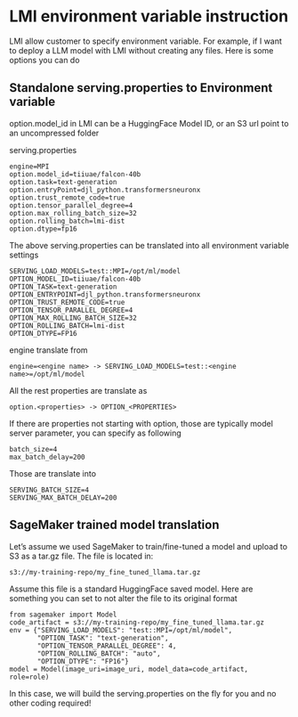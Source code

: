 #  LMI environment variable instruction

LMI allow customer to specify environment variable. For example, if I want to deploy a LLM model with LMI without creating any files. Here is some options you can do

## Standalone serving.properties to Environment variable

option.model_id in LMI can be a HuggingFace Model ID, or an S3 url point to an uncompressed folder

serving.properties

```
engine=MPI
option.model_id=tiiuae/falcon-40b
option.task=text-generation
option.entryPoint=djl_python.transformersneuronx
option.trust_remote_code=true
option.tensor_parallel_degree=4
option.max_rolling_batch_size=32
option.rolling_batch=lmi-dist
option.dtype=fp16
```

The above serving.properties can be translated into all environment variable settings

```
SERVING_LOAD_MODELS=test::MPI=/opt/ml/model
OPTION_MODEL_ID=tiiuae/falcon-40b
OPTION_TASK=text-generation
OPTION_ENTRYPOINT=djl_python.transformersneuronx
OPTION_TRUST_REMOTE_CODE=true
OPTION_TENSOR_PARALLEL_DEGREE=4
OPTION_MAX_ROLLING_BATCH_SIZE=32
OPTION_ROLLING_BATCH=lmi-dist
OPTION_DTYPE=FP16
```

engine translate from

```
engine=<engine name> -> SERVING_LOAD_MODELS=test::<engine name>=/opt/ml/model
```

All the rest properties are translate as

```
option.<properties> -> OPTION_<PROPERTIES>
```

If there are properties not starting with option, those are typically model server parameter, you can specify as following

```
batch_size=4
max_batch_delay=200
```

Those are translate into

```
SERVING_BATCH_SIZE=4
SERVING_MAX_BATCH_DELAY=200
```

## SageMaker trained model translation

Let’s assume we used SageMaker to train/fine-tuned a model and upload to S3 as a tar.gz file.
The file is located in:

```
s3://my-training-repo/my_fine_tuned_llama.tar.gz
```

Assume this file is a standard HuggingFace saved model. Here are something you can set to not alter the file to its original format

```
from sagemaker import Model
code_artifact = s3://my-training-repo/my_fine_tuned_llama.tar.gz
env = {"SERVING_LOAD_MODELS": "test::MPI=/opt/ml/model",
       "OPTION_TASK": "text-generation",
       "OPTION_TENSOR_PARALLEL_DEGREE": 4,
       "OPTION_ROLLING_BATCH": "auto",
       "OPTION_DTYPE": "FP16"}
model = Model(image_uri=image_uri, model_data=code_artifact, role=role)
```

In this case, we will build the serving.properties on the fly for you and no other coding required!
